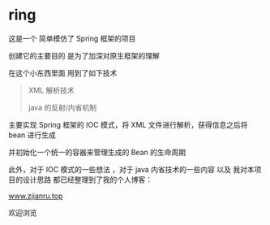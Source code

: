 # ring

这是一个 简单模仿了 Spring 框架的项目

创建它的主要目的  是为了加深对原生框架的理解

在这个小东西里面  用到了如下技术

>
> XML 解析技术
>
> java 的反射/内省机制
>

主要实现 Spring 框架的 IOC 模式，将 XML 文件进行解析，获得信息之后将 bean 进行生成

并初始化一个统一的容器来管理生成的 Bean 的生命周期


此外，对于 IOC 模式的一些想法 ，对于 java 内省技术的一些内容 以及 我对本项目的设计思路 都已经整理到了我的个人博客：

www.zjianru.top

欢迎浏览
